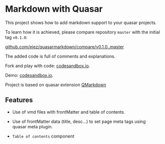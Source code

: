 # Markdown with Quasar

This project shows how to add markdown support to your quasar projects.

To learn how it is achieved, please compare repository `master` with the initial tag `v0.1.0`:

[github.com/ejez/quasarmarkdown/compare/v0.1.0..master](https://github.com/ejez/quasarmarkdown/compare/v0.1.0..master)

The added code is full of comments and explanations.

Fork and play with code: [codesandbox.io](https://codesandbox.io/s/agitated-dust-jedy9).

Demo: [codesandbox.io](https://jedy9.sse.codesandbox.io/contact).

Project is based on quasar extension [QMarkdown](https://quasarframework.github.io/quasar-ui-qmarkdown)

## Features

- Use of vmd files with frontMatter and table of contents.

- Use of frontMatter data (title, desc...) to set page meta tags using quasar meta plugin.

- `Table of contents` component
